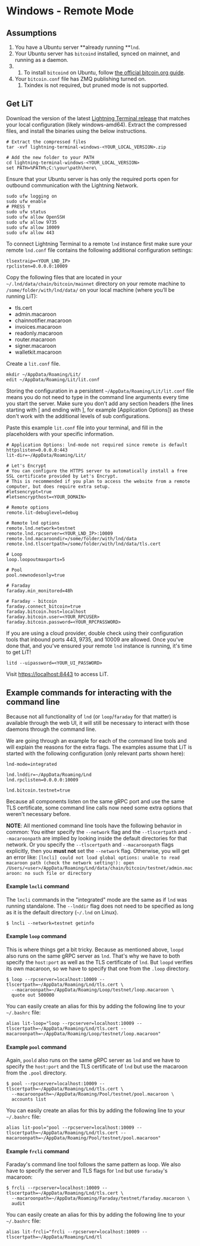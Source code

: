 # Windows - Remote Mode

## Assumptions

1. You have a Ubuntu server **already running **`lnd`.
2. Your Ubuntu server has `bitcoind` installed, synced on mainnet, and running as a daemon.
3.
   1. To install `bitcoind` on Ubuntu, follow [the official bitcoin.org guide](https://bitcoin.org/en/full-node#linux-instructions).
4. Your `bitcoin.conf` file has ZMQ publishing turned on.
   1. Txindex is not required, but pruned mode is not supported.

## Get LiT

Download the version of the latest [Lightning Terminal release](https://github.com/lightninglabs/lightning-terminal/releases/latest) that matches your local configuration (likely windows-amd64). Extract the compressed files, and install the binaries using the below instructions.

```
# Extract the compressed files
tar -xvf lightning-terminal-windows-<YOUR_LOCAL_VERSION>.zip

# Add the new folder to your PATH
cd lightning-terminal-windows-<YOUR_LOCAL_VERSION>
set PATH=%PATH%;C:\your\path\here\
```

Ensure that your Ubuntu server is has only the required ports open for outbound communication with the Lightning Network.

```
sudo ufw logging on
sudo ufw enable
# PRESS Y
sudo ufw status
sudo ufw allow OpenSSH
sudo ufw allow 9735
sudo ufw allow 10009
sudo ufw allow 443
```

To connect Lightning Terminal to a remote `lnd` instance first make sure your remote `lnd.conf` file contains the following additional configuration settings:

```
tlsextraip=<YOUR_LND_IP>
rpclisten=0.0.0.0:10009
```

Copy the following files that are located in your `~/.lnd/data/chain/bitcoin/mainnet` directory on your remote machine to `/some/folder/with/lnd/data/` on your local machine (where you’ll be running LiT):

* tls.cert
* admin.macaroon
* chainnotifier.macaroon
* invoices.macaroon
* readonly.macaroon
* router.macaroon
* signer.macaroon
* walletkit.macaroon

Create a `lit.conf` file.

```
mkdir ~/AppData/Roaming/Lit/
edit ~/AppData/Roaming/Lit/lit.conf
```

Storing the configuration in a persistent `~/AppData/Roaming/Lit/lit.conf` file means you do not need to type in the command line arguments every time you start the server. Make sure you don't add any section headers (the lines starting with \[ and ending with ], for example \[Application Options]) as these don't work with the additional levels of sub configurations.

Paste this example `lit.conf` file into your terminal, and fill in the placeholders with your specific information.

```
# Application Options: lnd-mode not required since remote is default
httpslisten=0.0.0.0:443
lit-dir=~/AppData/Roaming/Lit/

# Let's Encrypt
# You can configure the HTTPS server to automatically install a free SSL certificate provided by Let's Encrypt. 
# This is recommended if you plan to access the website from a remote computer, but does require extra setup.
#letsencrypt=true
#letsencrypthost=<YOUR_DOMAIN>

# Remote options
remote.lit-debuglevel=debug

# Remote lnd options
remote.lnd.network=testnet
remote.lnd.rpcserver=<YOUR_LND_IP>:10009
remote.lnd.macaroondir=/some/folder/with/lnd/data
remote.lnd.tlscertpath=/some/folder/with/lnd/data/tls.cert

# Loop
loop.loopoutmaxparts=5

# Pool
pool.newnodesonly=true

# Faraday
faraday.min_monitored=48h

# Faraday - bitcoin
faraday.connect_bitcoin=true
faraday.bitcoin.host=localhost
faraday.bitcoin.user=<YOUR_RPCUSER>
faraday.bitcoin.password=<YOUR_RPCPASSWORD>
```

If you are using a cloud provider, double check using their configuration tools that inbound ports 443, 9735, and 10009 are allowed. Once you've done that, and you've ensured your remote `lnd` instance is running, it's time to get LiT!

```
litd --uipassword=<YOUR_UI_PASSWORD>
```

Visit [https://localhost:8443](https://localhost:8443) to access LiT.

## Example commands for interacting with the command line

Because not all functionality of `lnd` (or `loop`/`faraday` for that matter) is available through the web UI, it will still be necessary to interact with those daemons through the command line.

We are going through an example for each of the command line tools and will explain the reasons for the extra flags. The examples assume that LiT is started with the following configuration (only relevant parts shown here):

```
lnd-mode=integrated

lnd.lnddir=~/AppData/Roaming/Lnd
lnd.rpclisten=0.0.0.0:10009

lnd.bitcoin.testnet=true
```

Because all components listen on the same gRPC port and use the same TLS certificate, some command line calls now need some extra options that weren't necessary before.

**NOTE**: All mentioned command line tools have the following behavior in common: You either specify the `--network` flag and the `--tlscertpath` and `--macaroonpath` are implied by looking inside the default directories for that network. Or you specify the `--tlscertpath` and `--macaroonpath` flags explicitly, then you **must not** set the `--network` flag. Otherwise, you will get an error like: `[lncli] could not load global options: unable to read macaroon path (check the network setting!): open /Users/<user>/AppData/Roaming/Lnd/data/chain/bitcoin/testnet/admin.macaroon: no such file or directory`

#### Example `lncli` command

The `lncli` commands in the "integrated" mode are the same as if `lnd` was running standalone. The `--lnddir` flag does not need to be specified as long as it is the default directory (`~/.lnd` on Linux).

```
$ lncli --network=testnet getinfo
```

#### Example `loop` command

This is where things get a bit tricky. Because as mentioned above, `loopd` also runs on the same gRPC server as `lnd`. That's why we have to both specify the `host:port` as well as the TLS certificate of `lnd`. But `loopd` verifies its own macaroon, so we have to specify that one from the `.loop` directory.

```
$ loop --rpcserver=localhost:10009 --tlscertpath=~/AppData/Roaming/Lnd/tls.cert \
  --macaroonpath=~/AppData/Roaming/Loop/testnet/loop.macaroon \
  quote out 500000
```

You can easily create an alias for this by adding the following line to your `~/.bashrc` file:

```
alias lit-loop="loop --rpcserver=localhost:10009 --tlscertpath=~/AppData/Roaming/Lnd/tls.cert --macaroonpath=~/AppData/Roaming/Loop/testnet/loop.macaroon"
```

#### Example `pool` command

Again, `poold` also runs on the same gRPC server as `lnd` and we have to specify the `host:port` and the TLS certificate of `lnd` but use the macaroon from the `.pool` directory.

```
$ pool --rpcserver=localhost:10009 --tlscertpath=~/AppData/Roaming/Lnd/tls.cert \
  --macaroonpath=~/AppData/Roaming/Pool/testnet/pool.macaroon \
  accounts list
```

You can easily create an alias for this by adding the following line to your `~/.bashrc` file:

```
alias lit-pool="pool --rpcserver=localhost:10009 --tlscertpath=~/AppData/Roaming/Lnd/tls.cert --macaroonpath=~/AppData/Roaming/Pool/testnet/pool.macaroon"
```

#### Example `frcli` command

Faraday's command line tool follows the same pattern as loop. We also have to specify the server and TLS flags for `lnd` but use `faraday`'s macaroon:

```
$ frcli --rpcserver=localhost:10009 --tlscertpath=~/AppData/Roaming/Lnd/tls.cert \
  --macaroonpath=~/AppData/Roaming/Faraday/testnet/faraday.macaroon \
  audit
```

You can easily create an alias for this by adding the following line to your `~/.bashrc` file:

```
alias lit-frcli="frcli --rpcserver=localhost:10009 --tlscertpath=~/AppData/Roaming/Lnd/tl
```
